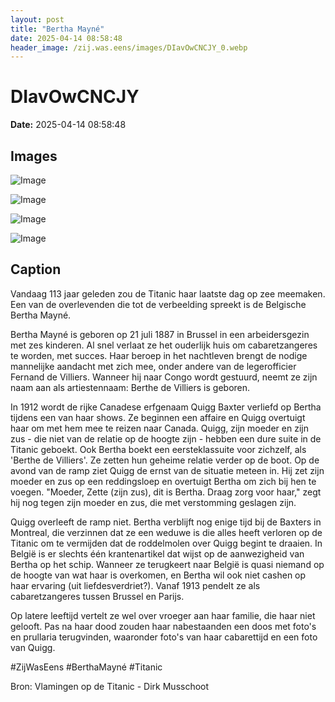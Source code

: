 ```yaml
---
layout: post
title: "Bertha Mayné"
date: 2025-04-14 08:58:48
header_image: /zij.was.eens/images/DIavOwCNCJY_0.webp
---
```


# DIavOwCNCJY

**Date:** 2025-04-14 08:58:48

## Images

![Image](/zij.was.eens/images/DIavOwCNCJY_0.webp)

![Image](/zij.was.eens/images/DIavOwCNCJY_1.webp)

![Image](/zij.was.eens/images/DIavOwCNCJY_2.webp)

![Image](/zij.was.eens/images/DIavOwCNCJY_3.webp)

## Caption

Vandaag 113 jaar geleden zou de Titanic haar laatste dag op zee meemaken. Een van de overlevenden die tot de verbeelding spreekt is de Belgische Bertha Mayné. 

Bertha Mayné is geboren op 21 juli 1887 in Brussel in een arbeidersgezin met zes kinderen. Al snel verlaat ze het ouderlijk huis om cabaretzangeres te worden, met succes. Haar beroep in het nachtleven brengt de nodige mannelijke aandacht met zich mee, onder andere van de legerofficier Fernand de Villiers. Wanneer hij naar Congo wordt gestuurd, neemt ze zijn naam aan als artiestennaam: Berthe de Villiers is geboren.

In 1912 wordt de rijke Canadese erfgenaam Quigg Baxter verliefd op Bertha tijdens een van haar shows. Ze beginnen een affaire en Quigg overtuigt haar om met hem mee te reizen naar Canada. Quigg, zijn moeder en zijn zus - die niet van de relatie op de hoogte zijn - hebben een dure suite in de Titanic geboekt. Ook Bertha boekt een eersteklassuite voor zichzelf, als 'Berthe de Villiers'. Ze zetten hun geheime relatie verder op de boot. Op de avond van de ramp ziet Quigg de ernst van de situatie meteen in. Hij zet zijn moeder en zus op een reddingsloep en overtuigt Bertha om zich bij hen te voegen. "Moeder, Zette (zijn zus), dit is Bertha. Draag zorg voor haar," zegt hij nog tegen zijn moeder en zus, die met verstomming geslagen zijn.

Quigg overleeft de ramp niet. Bertha verblijft nog enige tijd bij de Baxters in Montreal, die verzinnen dat ze een weduwe is die alles heeft verloren op de Titanic om te vermijden dat de roddelmolen over Quigg begint te draaien. In België is er slechts één krantenartikel dat wijst op de aanwezigheid van Bertha op het schip. Wanneer ze terugkeert naar België is quasi niemand op de hoogte van wat haar is overkomen, en Bertha wil ook niet cashen op haar ervaring (uit liefdesverdriet?). Vanaf 1913 pendelt ze als cabaretzangeres tussen Brussel en Parijs.

Op latere leeftijd vertelt ze wel over vroeger aan haar familie, die haar niet gelooft. Pas na haar dood zouden haar nabestaanden een doos met foto's en prullaria terugvinden, waaronder foto's van haar cabarettijd en een foto van Quigg. 

#ZijWasEens #BerthaMayné #Titanic

Bron: Vlamingen op de Titanic - Dirk Musschoot

